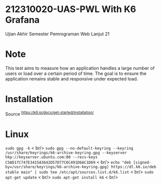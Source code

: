 # 212310020-UAS-PWL With K6 Grafana
Ujian Akhir Semester Pemrograman Web Lanjut 21

# Note
This test aims to measure how an application handles a large number of users or load over a certain period of time. The goal is to ensure the application remains stable and responsive under expected load.

# Installation
Source <sup> https://k6.io/docs/get-started/installation/ </sup>

# Linux
`sudo gpg -k` < br/>
`sudo gpg --no-default-keyring --keyring /usr/share/keyrings/k6-archive-keyring.gpg --keyserver hkp://keyserver.ubuntu.com:80 --recv-keys C5AD17C747E3415A3642D57D77C6C491D6AC1D69` < br/>
`echo "deb [signed-by=/usr/share/keyrings/k6-archive-keyring.gpg] https://dl.k6.io/deb stable main" | sudo tee /etc/apt/sources.list.d/k6.list` < br/>
`sudo apt-get update` < br/>
`sudo apt-get install k6` < br/>
